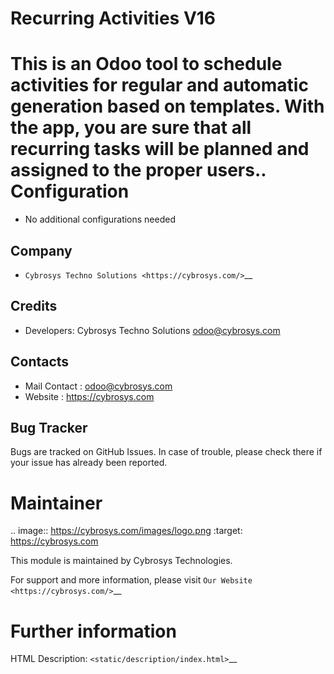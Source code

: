 Recurring Activities V16
=================================
This is an Odoo tool to schedule activities for regular and automatic generation based on templates.
    With the app, you are sure that all recurring tasks will be planned and assigned to the proper users..
Configuration
=============
* No additional configurations needed

Company
-------
* `Cybrosys Techno Solutions <https://cybrosys.com/>`__

Credits
-------
* Developers: 	Cybrosys Techno Solutions odoo@cybrosys.com



Contacts
--------
* Mail Contact : odoo@cybrosys.com
* Website : https://cybrosys.com

Bug Tracker
-----------
Bugs are tracked on GitHub Issues. In case of trouble, please check there if your issue has already been reported.

Maintainer
==========
.. image:: https://cybrosys.com/images/logo.png
   :target: https://cybrosys.com

This module is maintained by Cybrosys Technologies.

For support and more information, please visit `Our Website <https://cybrosys.com/>`__

Further information
===================
HTML Description: `<static/description/index.html>`__
